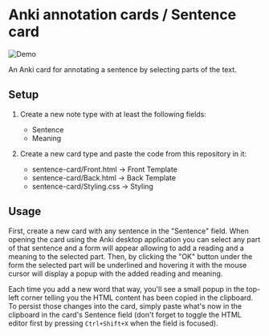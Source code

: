 # Anki annotation cards / Sentence card

![Demo](https://raw.githubusercontent.com/nostrenz/anki-image-annotation-card/master/sentence-card/demo.gif)

An Anki card for annotating a sentence by selecting parts of the text.

## Setup

1. Create a new note type with at least the following fields:

	* Sentence
	* Meaning

2. Create a new card type and paste the code from this repository in it:

	* sentence-card/Front.html -> Front Template
	* sentence-card/Back.html -> Back Template
	* sentence-card/Styling.css -> Styling

## Usage

First, create a new card with any sentence in the "Sentence" field.
When opening the card using the Anki desktop application you can select any part of that sentence and a form will appear allowing to add a reading and a meaning to the selected part.
Then, by clicking the "OK" button under the form the selected part will be underlined and hovering it with the mouse cursor will display a popup with the added reading and meaning.

Each time you add a new word that way, you'll see a small popup in the top-left corner telling you the HTML content has been copied in the clipboard. To persist those changes into the card, simply paste what's now in the clipboard in the card's Sentence field (don't forget to toggle the HTML editor first by pressing `Ctrl+Shift+X` when the field is focused).
